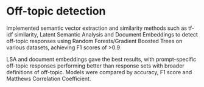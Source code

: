 # Off-topic detection
Implemented semantic vector extraction and similarity methods such as tf-idf similarity, Latent Semantic Analysis and Document Embeddings to detect off-topic responses using Random Forests/Gradient Boosted Trees on various datasets, achieving F1 scores of >0.9

LSA and document embeddings gave the best results, with prompt-specific off-topic responses performing better than response sets with broader definitions of off-topic. Models were compared by accuracy, F1 score and Matthews Correlation Coefficient.
